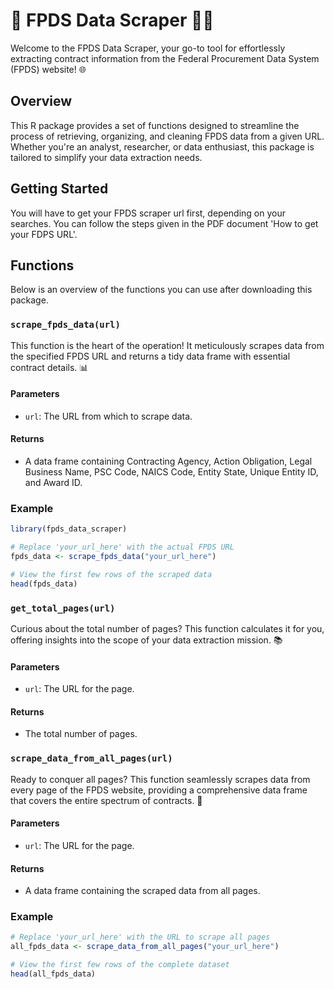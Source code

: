 # 🚀 FPDS Data Scraper 🕵️‍♂️

Welcome to the FPDS Data Scraper, your go-to tool for effortlessly extracting contract information from the Federal Procurement Data System (FPDS) website! 🌐

## Overview

This R package provides a set of functions designed to streamline the process of retrieving, organizing, and cleaning FPDS data from a given URL. Whether you're an analyst, researcher, or data enthusiast, this package is tailored to simplify your data extraction needs.

## Getting Started

You will have to get your FPDS scraper url first, depending on your searches. You can follow the steps given in the PDF document 'How to get your FDPS URL'.

## Functions

Below is an overview of the functions you can use after downloading this package.

### `scrape_fpds_data(url)`

This function is the heart of the operation! It meticulously scrapes data from the specified FPDS URL and returns a tidy data frame with essential contract details. 📊

#### Parameters
- `url`: The URL from which to scrape data.

#### Returns
- A data frame containing Contracting Agency, Action Obligation, Legal Business Name, PSC Code, NAICS Code, Entity State, Unique Entity ID, and Award ID.

### Example

```r
library(fpds_data_scraper)

# Replace 'your_url_here' with the actual FPDS URL
fpds_data <- scrape_fpds_data("your_url_here")

# View the first few rows of the scraped data
head(fpds_data)
```

### `get_total_pages(url)`

Curious about the total number of pages? This function calculates it for you, offering insights into the scope of your data extraction mission. 📚

#### Parameters
- `url`: The URL for the page.

#### Returns
- The total number of pages.

### `scrape_data_from_all_pages(url)`

Ready to conquer all pages? This function seamlessly scrapes data from every page of the FPDS website, providing a comprehensive data frame that covers the entire spectrum of contracts. 🚚

#### Parameters
- `url`: The URL for the page.

#### Returns
- A data frame containing the scraped data from all pages.

### Example

```r
# Replace 'your_url_here' with the URL to scrape all pages
all_fpds_data <- scrape_data_from_all_pages("your_url_here")

# View the first few rows of the complete dataset
head(all_fpds_data)
```
